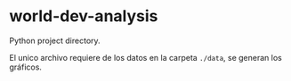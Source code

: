 # world-dev-analysis
Python project directory.

El unico archivo requiere de los datos en la carpeta ```./data```, se generan los gráficos.